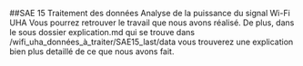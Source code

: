 ##SAE 15 Traitement des données
 Analyse de la puissance du signal Wi-Fi UHA
Vous pourrez retrouver le travail que nous avons réalisé. De plus, dans le sous dossier explication.md qui se trouve dans /wifi_uha_données_à_traiter/SAE15_last/data vous trouverez une explication bien plus detaillé de ce que nous avons fait.
